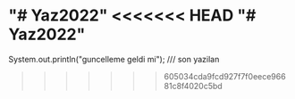 "# Yaz2022" 
<<<<<<< HEAD
"# Yaz2022" 
=======
System.out.println("guncelleme geldi mi");
/// son yazilan 
>>>>>>> 605034cda9fcd927f7f0eece96681c8f4020c5bd
